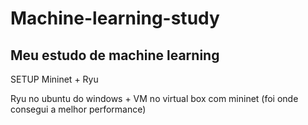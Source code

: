 # Machine-learning-study
Meu estudo de machine learning
-------------------------------------

SETUP Mininet + Ryu

Ryu no ubuntu do windows + VM no virtual box com mininet (foi onde consegui a melhor performance)
